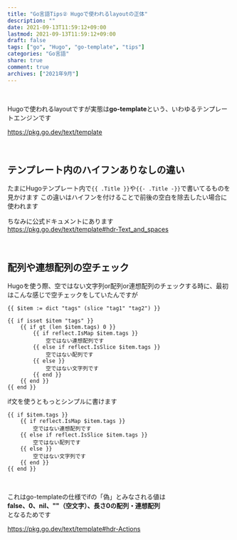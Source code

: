 ```yaml
---
title: "Go言語Tips② Hugoで使われるlayoutの正体"
description: ""
date: 2021-09-13T11:59:12+09:00
lastmod: 2021-09-13T11:59:12+09:00
draft: false
tags: ["go", "Hugo", "go-template", "tips"]
categories: "Go言語"
share: true
comment: true
archives: ["2021年9月"]
---
```


<br>

Hugoで使われるlayoutですが実態は**go-template**という、いわゆるテンプレートエンジンです

https://pkg.go.dev/text/template

<br>

## テンプレート内のハイフンありなしの違い
たまにHugoテンプレート内で`{{ .Title }}`や`{{- .Title -}}`で書いてるものを見かけます
この違いはハイフンを付けることで前後の空白を除去したい場合に使われます

ちなみに公式ドキュメントにあります  
https://pkg.go.dev/text/template#hdr-Text_and_spaces

<br>

## 配列や連想配列の空チェック

Hugoを使う際、空ではない文字列or配列or連想配列のチェックする時に、最初はこんな感じで空チェックをしていたんですが

```go-template
{{ $item := dict "tags" (slice "tag1" "tag2") }}

{{ if isset $item "tags" }}
    {{ if gt (len $item.tags) 0 }}
        {{ if reflect.IsMap $item.tags }}
            空ではない連想配列です
        {{ else if reflect.IsSlice $item.tags }}
            空ではない配列です
        {{ else }}
            空ではない文字列です
        {{ end }}
    {{ end }}
{{ end }}
```

if文を使うともっとシンプルに書けます

```go-template
{{ if $item.tags }}
    {{ if reflect.IsMap $item.tags }}
        空ではない連想配列です
    {{ else if reflect.IsSlice $item.tags }}
        空ではない配列です
    {{ else }}
        空ではない文字列です
    {{ end }}
{{ end }}
```

<br>

これはgo-templateの仕様でifの「偽」とみなされる値は  
**false、0、nil、""（空文字）、長さ0の配列・連想配列**  
となるためです

https://pkg.go.dev/text/template#hdr-Actions
